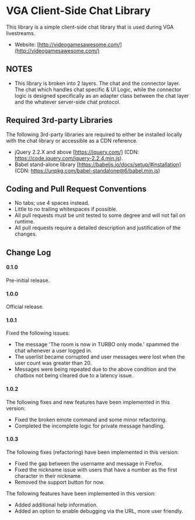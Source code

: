 VGA Client-Side Chat Library
===========

This library is a simple client-side chat library that is used during VGA livestreams.

* Website: [http://videogamesawesome.com/](http://videogamesawesome.com/)

NOTES
-----------

* This library is broken into 2 layers.  The chat and the connector layer.  The chat which handles chat specific & UI Logic, while the connector logic is designed specifically as an adapter class between the chat layer and the whatever server-side chat protocol.

Required 3rd-party Libraries
-----------
The following 3rd-party libraries are required to either be installed locally with the chat library or accessible as a CDN reference.

* jQuery 2.2.X and above [https://jquery.com/] (CDN: https://code.jquery.com/jquery-2.2.4.min.js).
* Babel stand-alone library [https://babeljs.io/docs/setup/#installation] (CDN: https://unpkg.com/babel-standalone@6/babel.min.js)

Coding and Pull Request Conventions
-----------

* No tabs; use 4 spaces instead.
* Little to no trailing whitespaces if possible.
* All pull requests must be unit tested to some degree and will not fail on runtime.
* All pull requests require a detailed description and justification of the changes.

Change Log
-----------

#### 0.1.0
Pre-initial release.

#### 1.0.0
Official release.

#### 1.0.1
Fixed the following issues:
* The message 'The room is now in TURBO only mode.' spammed the chat whenever a user logged in.
* The userlist became corrupted and user messages were lost when the user count was greater than 20.
* Messages were being repeated due to the above condition and the chatbox not being cleared due to a latency issue.

#### 1.0.2
The following fixes and new features have been implemented in this version:
* Fixed the broken emote command and some minor refactoring.
* Completed the incomplete logic for private message handling.

#### 1.0.3
The following fixes (refactoring) have been implemented in this version:
* Fixed the gap between the username and message in Firefox.
* Fixed the nickname issue with users that have a number as the first character in their nickname.
* Removed the support button for now.

The following features have been implemented in this version:
* Added additional help information.
* Added an option to enable debugging via the URL, more user friendly.